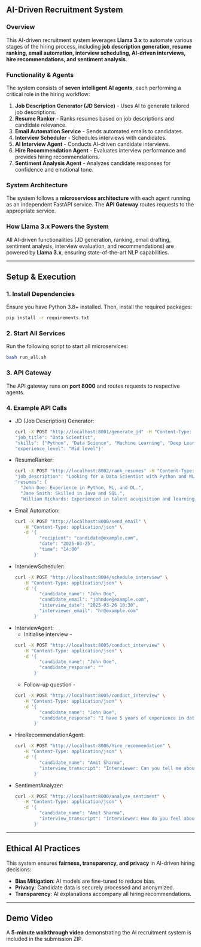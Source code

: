 ## AI-Driven Recruitment System

### Overview
This AI-driven recruitment system leverages **Llama 3.x** to automate various stages of the hiring process, including **job description generation, resume ranking, email automation, interview scheduling, AI-driven interviews, hire recommendations, and sentiment analysis**.

### Functionality & Agents
The system consists of **seven intelligent AI agents**, each performing a critical role in the hiring workflow:

1. **Job Description Generator (JD Service)** - Uses AI to generate tailored job descriptions.
2. **Resume Ranker** - Ranks resumes based on job descriptions and candidate relevance.
3. **Email Automation Service** - Sends automated emails to candidates.
4. **Interview Scheduler** - Schedules interviews with candidates.
5. **AI Interview Agent** - Conducts AI-driven candidate interviews.
6. **Hire Recommendation Agent** - Evaluates interview performance and provides hiring recommendations.
7. **Sentiment Analysis Agent** - Analyzes candidate responses for confidence and emotional tone.

### System Architecture
The system follows a **microservices architecture** with each agent running as an independent FastAPI service. The **API Gateway** routes requests to the appropriate service.

### How Llama 3.x Powers the System
All AI-driven functionalities (JD generation, ranking, email drafting, sentiment analysis, interview evaluation, and recommendations) are powered by **Llama 3.x**, ensuring state-of-the-art NLP capabilities.

---
## Setup & Execution

### 1. Install Dependencies
Ensure you have Python 3.8+ installed. Then, install the required packages:
```sh
pip install -r requirements.txt
```

### 2. Start All Services
Run the following script to start all microservices:
```sh
bash run_all.sh
```

### 3. API Gateway
The API gateway runs on **port 8000** and routes requests to respective agents.

### 4. Example API Calls
- JD (Job Description) Generator:
  ```sh
  curl -X POST "http://localhost:8001/generate_jd" -H "Content-Type: application/json" -d '{
  "job_title": "Data Scientist",
  "skills": ["Python", "Data Science", "Machine Learning", "Deep Learning", "NLP"],
  "experience_level": "Mid level"}'
  ```
- ResumeRanker:
  ```sh
  curl -X POST "http://localhost:8002/rank_resumes" -H "Content-Type: application/json" -d '{
  "job_description": "Looking for a Data Scientist with Python and ML experience.",
  "resumes": [
    "John Doe: Experience in Python, ML, and DL.",
    "Jane Smith: Skilled in Java and SQL.",
    "William Richards: Experienced in talent acuqisition and learning and development."]}'
  ```
- Email Automation:
  ```sh
  curl -X POST "http://localhost:8000/send_email" \
     -H "Content-Type: application/json" \
     -d '{
           "recipient": "candidate@example.com",
           "date": "2025-03-25",
           "time": "14:00"
         }'
  ```
- InterviewScheduler:
  ```sh
  curl -X POST "http://localhost:8004/schedule_interview" \
     -H "Content-Type: application/json" \
     -d '{
           "candidate_name": "John Doe",
           "candidate_email": "johndoe@example.com",
           "interview_date": "2025-03-26 10:30",
           "interviewer_email": "hr@example.com"
         }'
  ```
- InterviewAgent:
    - Initialise interview -
  ```sh
  curl -X POST "http://localhost:8005/conduct_interview" \
     -H "Content-Type: application/json" \
     -d '{
           "candidate_name": "John Doe",
           "candidate_response": ""
         }'
  ```
    - Follow-up question -
  ```sh
  curl -X POST "http://localhost:8005/conduct_interview" \
     -H "Content-Type: application/json" \
     -d '{
           "candidate_name": "John Doe",
           "candidate_response": "I have 5 years of experience in data science, focusing on NLP and GenAI."
         }'
  ```
- HireRecommendationAgent:
  ```sh
  curl -X POST "http://localhost:8006/hire_recommendation" \
     -H "Content-Type: application/json" \
     -d '{
           "candidate_name": "Amit Sharma",
           "interview_transcript": "Interviewer: Can you tell me about your experience with machine learning?\nCandidate: I have 5 years of experience in ML, specializing in NLP and computer vision.\nInterviewer: Can you discuss a challenging project you worked on?\nCandidate: Yes, I worked on an AI-driven chatbot that required extensive fine-tuning of LLMs.\nInterviewer: How do you handle model performance issues?\nCandidate: I use hyperparameter tuning, feature engineering, and dataset augmentation."
         }'
  ```
- SentimentAnalyzer:
  ```sh
  curl -X POST "http://localhost:8000/analyze_sentiment" \
     -H "Content-Type: application/json" \
     -d '{
           "candidate_name": "Amit Sharma",
           "interview_transcript": "Interviewer: How do you feel about this role?\nCandidate: I am excited and confident about this opportunity."
         }'
  ```

---
## Ethical AI Practices
This system ensures **fairness, transparency, and privacy** in AI-driven hiring decisions:
- **Bias Mitigation**: AI models are fine-tuned to reduce bias.
- **Privacy**: Candidate data is securely processed and anonymized.
- **Transparency**: AI explanations accompany all hiring recommendations.

---
## Demo Video
A **5-minute walkthrough video** demonstrating the AI recruitment system is included in the submission ZIP.

